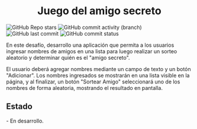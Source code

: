 <h1 align="center">Juego del amigo secreto</h1>
  <p align="left">
    <img alt="GitHub Repo stars" src="https://img.shields.io/github/stars/OctavioLU/challenge-amigo-secreto?style=for-the-badge&logo=github">
    <img alt="GitHub commit activity (branch)" src="https://img.shields.io/github/commit-activity/t/OctavioLU/challenge-amigo-secreto/main?style=for-the-badge&color=%23DAAF08">
    <img alt="GitHub last commit" src="https://img.shields.io/github/last-commit/OctavioLU/challenge-amigo-secreto?style=for-the-badge&color=%23DA3B08">
    <img alt="GitHub commit status" src="https://img.shields.io/github/checks-status/OctavioLU/challenge-amigo-secreto/main?style=for-the-badge">
  </p>



En este desafío, desarrollo una aplicación que permita a los usuarios ingresar nombres de amigos en una lista para luego realizar un sorteo aleatorio y determinar quién es el "amigo secreto".

El usuario deberá agregar nombres mediante un campo de texto y un botón "Adicionar". Los nombres ingresados se mostrarán en una lista visible en la página, y al finalizar, un botón "Sortear Amigo" seleccionará uno de los nombres de forma aleatoria, mostrando el resultado en pantalla.

<h2>Estado</h2>
- En desarrollo.
